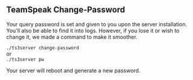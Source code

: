 ## TeamSpeak Change-Password

Your query password is set and given to you upon the server installation. You'll also be able to find it into logs. However, if you lose it or wish to change it, we made a command to make it smoother.

`./ts3server change-password`   
or  
`./ts3server pw`  

Your server will reboot and generate a new password.